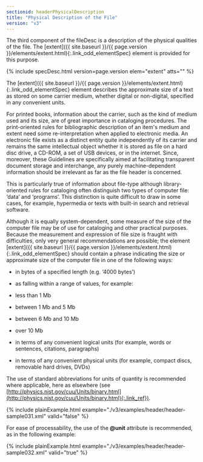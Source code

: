 ```yaml
---
sectionid: headerPhysicalDescription
title: "Physical Description of the File"
version: "v3"
---
```




The third component of the fileDesc is a description of the physical qualities of
the file.
The [extent]({{ site.baseurl }}/{{ page.version }}/elements/extent.html){:.link_odd_elementSpec} element is provided for this purpose.



{% include specDesc.html version=page.version elem="extent" atts="" %}



The [extent]({{ site.baseurl }}/{{ page.version }}/elements/extent.html){:.link_odd_elementSpec} element describes the approximate size of a text as stored
on some carrier medium, whether digital or non-digital, specified in any convenient
units.

For printed books, information about the carrier, such as the kind of medium used
and its
size, are of great importance in cataloging procedures. The print-oriented rules for
bibliographic description of an item's medium and extent need some re-interpretation
when
applied to electronic media. An electronic file exists as a distinct entity quite
independently of its carrier and remains the same intellectual object whether it is
stored
as file on a hard disc drive, a CD-ROM, a set of USB devices, or in the internet.
Since,
moreover, these Guidelines are specifically aimed at facilitating transparent document
storage and interchange, any purely machine-dependent information should be irrelevant
as
far as the file header is concerned.

This is particularly true of information about file-type although library-oriented
rules
for cataloging often distinguish two types of computer file: ‘data’ and ‘programs’.
This
distinction is quite difficult to draw in some cases, for example, hypermedia or texts
with
built-in search and retrieval software.

Although it is equally system-dependent, some measure of the size of the computer
file may
be of use for cataloging and other practical purposes. Because the measurement and
expression of file size is fraught with difficulties, only very general recommendations
are
possible; the element [extent]({{ site.baseurl }}/{{ page.version }}/elements/extent.html){:.link_odd_elementSpec} should contain a phrase indicating the
size or approximate size of the computer file in one of the following ways:


- in bytes of a specified length (e.g. ‘4000 bytes’)
- as falling within a range of values, for example: 
- less than 1 Mb
- between 1 Mb and 5 Mb
- between 6 Mb and 10 Mb
- over 10 Mb


- in terms of any convenient logical units (for example, words or sentences, citations,
paragraphs)
- in terms of any convenient physical units (for example, compact discs, removable hard
drives, DVDs)

The use of standard abbreviations for units of quantity is recommended where applicable,
here as elsewhere (see [http://physics.nist.gov/cuu/Units/binary.html](http://physics.nist.gov/cuu/Units/binary.html){:.link_ref}).

{% include plainExample.html example="./v3/examples/header/header-sample031.xml" valid="false" %}

For ease of processability, the use of the **@unit** attribute is recommended, as in
the following example:

{% include plainExample.html example="./v3/examples/header/header-sample032.xml" valid="true" %}

